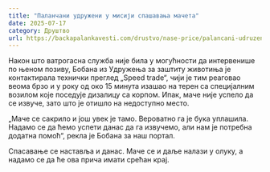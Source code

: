 ```yaml
---
title: "Паланчани удружени у мисији спашавања мачета"
date: 2025-07-17
category: Друштво
url: https://backapalankavesti.com/drustvo/nase-price/palancani-udruzeni-u-misiji-spasavanja-maceta/
---
```


Након што ватрогасна служба није била у могућности да интервенише по њеном позиву, Бобана из Удружења за заштиту животиња је контактирала технички преглед „Speed trade“, чији је тим реаговао веома брзо и у року од око 15 минута изашао на терен са специјалним возилом које поседује дизалицу са корпом. Ипак, маче није успело да се извуче, зато што је отишло на недоступно место.

„Маче се сакрило и још увек је тамо. Вероватно га је бука уплашила. Надамо се да ћемо успети данас да га извучемо, али нам је потребна додатна помоћ“, рекла је Бобана за наш портал.

Спасавање се наставља и данас. Маче се и даље налази у олуку, а надамо се да ће ова прича имати срећан крај.
